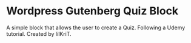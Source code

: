 # Wordpress Gutenberg Quiz Block

A simple block that allows the user to create a Quiz. Following a Udemy tutorial.
Created by lilKriT.
